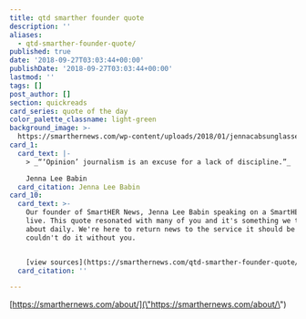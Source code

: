 ```yaml
---
title: qtd smarther founder quote
description: ''
aliases:
  - qtd-smarther-founder-quote/
published: true
date: '2018-09-27T03:03:44+00:00'
publishDate: '2018-09-27T03:03:44+00:00'
lastmod: ''
tags: []
post_author: []
section: quickreads
card_series: quote of the day
color_palette_classname: light-green
background_image: >-
  https://smarthernews.com/wp-content/uploads/2018/01/jennacabsunglasses-360x360.jpg
card_1:
  card_text: |-
    > _“‘Opinion’ journalism is an excuse for a lack of discipline.”_

    Jenna Lee Babin
  card_citation: Jenna Lee Babin
card_10:
  card_text: >-
    Our founder of SmartHER News, Jenna Lee Babin speaking on a SmartHER News
    live. This quote resonated with many of you and it's something we think
    about daily. We're here to return news to the service it should be and we
    couldn't do it without you.


    [view sources](https://smarthernews.com/qtd-smarther-founder-quote/)
  card_citation: ''

---
```

[https://smarthernews.com/about/](\"https://smarthernews.com/about/\")